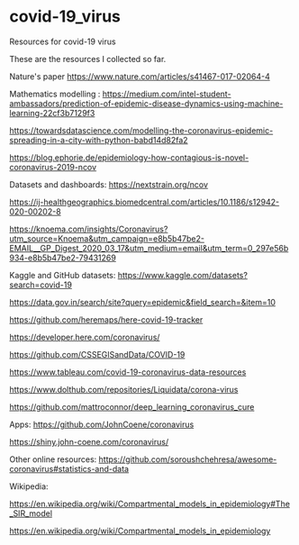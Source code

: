 # covid-19_virus
Resources for covid-19 virus

These are the resources I collected so far.

Nature's paper
https://www.nature.com/articles/s41467-017-02064-4


Mathematics modelling :
https://medium.com/intel-student-ambassadors/prediction-of-epidemic-disease-dynamics-using-machine-learning-22cf3b7129f3

https://towardsdatascience.com/modelling-the-coronavirus-epidemic-spreading-in-a-city-with-python-babd14d82fa2

https://blog.ephorie.de/epidemiology-how-contagious-is-novel-coronavirus-2019-ncov


Datasets and dashboards:
https://nextstrain.org/ncov

https://ij-healthgeographics.biomedcentral.com/articles/10.1186/s12942-020-00202-8

https://knoema.com/insights/Coronavirus?utm_source=Knoema&utm_campaign=e8b5b47be2-EMAIL__GP_Digest_2020_03_17&utm_medium=email&utm_term=0_297e56b934-e8b5b47be2-79431269


Kaggle and GitHub datasets:
https://www.kaggle.com/datasets?search=covid-19

https://data.gov.in/search/site?query=epidemic&field_search=&item=10

https://github.com/heremaps/here-covid-19-tracker

https://developer.here.com/coronavirus/

https://github.com/CSSEGISandData/COVID-19

https://www.tableau.com/covid-19-coronavirus-data-resources

https://www.dolthub.com/repositories/Liquidata/corona-virus

https://github.com/mattroconnor/deep_learning_coronavirus_cure


Apps:
https://github.com/JohnCoene/coronavirus

https://shiny.john-coene.com/coronavirus/


Other online resources:
https://github.com/soroushchehresa/awesome-coronavirus#statistics-and-data


Wikipedia:

https://en.wikipedia.org/wiki/Compartmental_models_in_epidemiology#The_SIR_model

https://en.wikipedia.org/wiki/Compartmental_models_in_epidemiology
